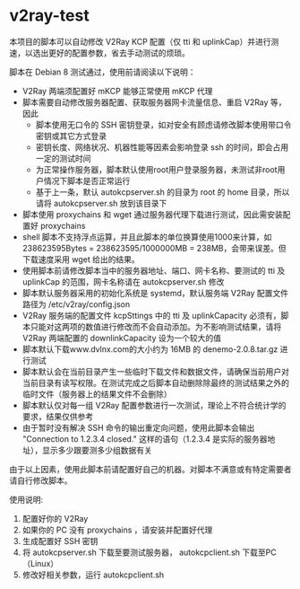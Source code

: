 # v2ray-test
本项目的脚本可以自动修改 V2Ray KCP 配置（仅 tti 和 uplinkCap）并进行测速，以选出更好的配置参数，省去手动测试的烦琐。

脚本在 Debian 8 测试通过，使用前请阅读以下说明：

- V2Ray 两端须配置好 mKCP 能够正常使用 mKCP 代理
- 脚本需要自动修改服务器配置、获取服务器网卡流量信息、重启 V2Ray 等，因此
  - 脚本使用无口令的 SSH 密钥登录，如对安全有顾虑请修改脚本使用带口令密钥或其它方式登录
  - 密钥长度、网络状况、机器性能等因素会影响登录 ssh 的时间，即会占用一定的测试时间
  - 为正常操作服务器，脚本默认使用root用户登录服务器，未测试非root用户情况下脚本是否正常运行
  - 基于上一条，默认 autokcpserver.sh 的目录为 root 的 home 目录，所以请将 autokcpserver.sh 放到该目录下
- 脚本使用 proxychains 和 wget 通过服务器代理下载进行测试，因此需安装配置好 proxychains
- shell 脚本不支持浮点运算，并且此脚本的单位换算使用1000来计算，如 238623595Bytes = 238623595/1000000MB = 238MB，会带来误差。但下载速度采用 wget 给出的结果。
- 使用脚本前请修改脚本当中的服务器地址、端口、网卡名称、要测试的 tti 及 uplinkCap 的范围，网卡名称请在 autokcpserver.sh 修改
- 脚本默认服务器采用的初始化系统是 systemd，默认服务端 V2Ray 配置文件路径为 /etc/v2ray/config.json
- V2Ray 服务端的配置文件 kcpSttings 中的 tti 及 uplinkCapacity 必须有，脚本只能对这两项的数值进行修改而不会自动添加。为不影响测试结果，请将 V2Ray 两端配置的 downlinkCapacity 设为一个较大的值
- 脚本默认下载www.dvlnx.com的大小约为 16MB 的 denemo-2.0.8.tar.gz 进行测试
- 脚本默认会在当前目录产生一些临时下载文件和数据文件，请确保当前用户对当前目录有读写权限。在测试完成之后脚本自动删除除最终的测试结果之外的临时文件（服务器上的结果文件不会删除）
- 脚本默认仅对每一组 V2Ray 配置参数进行一次测试，理论上不符合统计学的要求，结果仅供参考
- 由于暂时没有解决 SSH 命令的输出重定向问题，使用此脚本会输出 "Connection to 1.2.3.4 closed." 这样的语句（1.2.3.4 是实际的服务器地址），显示多少跟要测多少组数据有关

由于以上因素，使用此脚本前请配置好自己的机器。对脚本不满意或有特定需要者请自行修改脚本。

使用说明:

1. 配置好你的 V2Ray
2. 如果你的 PC 没有 proxychains ，请安装并配置好代理
3. 生成配置好 SSH 密钥
4. 将 autokcpserver.sh 下载至要测试服务器， autokcpclient.sh 下载至PC（Linux）
5. 修改好相关参数，运行 autokcpclient.sh

